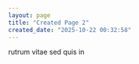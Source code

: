 ```yaml
---
layout: page
title: "Created Page 2"
created_date: "2025-10-22 00:32:58"
---
```


rutrum vitae sed quis in 
